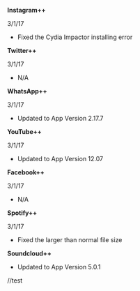 
**Instagram++**

3/1/17
- Fixed the Cydia Impactor installing error


**Twitter++**

3/1/17
- N/A


**WhatsApp++**

3/1/17
- Updated to App Version 2.17.7


**YouTube++**

3/1/17
 - Updated to App Version 12.07

**Facebook++**

3/1/17
- N/A

**Spotify++**

3/1/17
 - Fixed the larger than normal file size


**Soundcloud++**

 - Updated to App Version 5.0.1

//test
